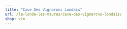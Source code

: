 ```yaml
---
title: "Cave Des Vignerons Londais"
url: /la-londe-les-maures/cave-des-vignerons-londais/
shop: vin
---
```


